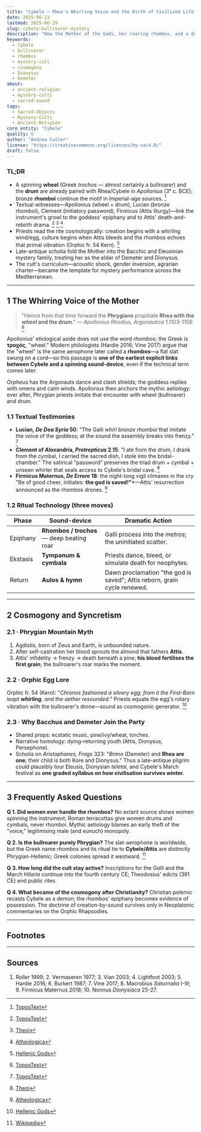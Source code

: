 ```yaml
---
title: "Cybele — Rhea's Whirling Voice and the Birth of Civilized Life"
date: 2025-06-23
lastmod: 2025-06-29
slug: cybele-bullroarer-mystery
description: "How the Mother of the Gods, her roaring rhombos, and a dying youth became the soundtrack and syllabus of Greek, Phrygian, and Roman civilization."
keywords:
  - Cybele
  - bullroarer
  - rhombos
  - mystery-cult
  - cosmogony
  - Dionysus
  - Demeter
about:
  - ancient-religion
  - mystery-cults
  - sacred-sound
tags:
  - Sacred-Objects
  - Mystery-Cults
  - Ancient-Religion
core_entity: "Cybele"
quality: 6
author: "Andrew Cutler"
license: "https://creativecommons.org/licenses/by-sa/4.0/"
draft: false
---
```


### TL;DR
* A spinning **wheel** (Greek _trochos_ — almost certainly a bullroarer) and the **drum** are already paired with Rhea/Cybele in *Apollonius* (3ᵉ c. BCE); bronze **rhomboi** continue the motif in Imperial-age sources. [^oai1] 
* Textual witnesses—Apollonius (wheel + drum), Lucian (bronze rhomboi), Clement (initiatory password), Firmicus (Attis liturgy)—link the instrument's growl to the goddess' epiphany and to Attis' death-and-rebirth drama. [^oai2] [^oai3] [^oai4] 
* Priests read the rite cosmologically: creation begins with a whirling wind/egg, culture begins when Attis bleeds and the rhombos echoes that primal vibration (Orphic fr. 54 Kern). [^oai5] 
* Late-antique scholia fold the Mother into the Bacchic and Eleusinian mystery family, treating her as the elder of Demeter and Dionysus. 
* The cult's curriculum—acoustic shock, gender inversion, agrarian charter—became the template for mystery performance across the Mediterranean.

---

## 1 The Whirring Voice of the Mother

> "Hence from that time forward the **Phrygians** propitiate **Rhea with the *wheel* and the drum**." — *Apollonius Rhodius, Argonautica* 1.1103-1106  [^oai1]

Apollonius' etiological aside does not use the word _rhombos_; the Greek is **τροχός**, "wheel." Modern philologists (Hardie 2016; Vine 2017) argue that the "wheel" is the same aerophone later called a **rhombos**—a flat slat swung on a cord—so this passage is **one of the earliest explicit links between Cybele and a spinning sound-device**, even if the technical term comes later.

*Orpheus* has the Argonauts dance and clash shields; the goddess replies with omens and calm winds. Apollonius then anchors the mythic aetiology: ever after, Phrygian priests imitate that encounter with wheel (bullroarer) and drum.

### 1.1 Textual Testimonies

* **Lucian, *De Dea Syria* 50**: "The Galli *whirl bronze rhomboi* that imitate the voice of the goddess; at the sound the assembly breaks into frenzy."  [^oai2]  
* **Clement of Alexandria, *Protrepticus* 2.15**: "I ate from the drum, I drank from the cymbal, I carried the sacred dish, I stole into the bridal-chamber." The satirical "password" preserves the triad drum + cymbal + unseen whirler that seals access to Cybele's bridal cave.  [^oai3]  
* **Firmicus Maternus, *De Errore* 18**: the night-long vigil climaxes in the cry "Be of good cheer, initiates: **the god is saved!"***—Attis' resurrection announced as the rhombos drones.  [^oai4]  

### 1.2 Ritual Technology (three moves)

| Phase      | Sound-device             | Dramatic Action |
|------------|--------------------------|-----------------|
| Epiphany | **Rhombos / trochos** — deep beating roar | Galli process into the *metros*; the uninitiated scatter. |
| Ekstasis | **Tympanum & cymbala** | Priests dance, bleed, or simulate death for neophytes. |
| Return | **Aulos & hymn** | Dawn proclamation "the god is saved"; Attis reborn, grain cycle renewed. |

---

## 2 Cosmogony and Syncretism

### 2.1 · Phrygian Mountain Myth  
1. Agdistis, born of Zeus and Earth, is unbounded nature.  
2. After self-castration her blood sprouts the almond that fathers **Attis**.  
3. Attis' infidelity → frenzy → death beneath a pine; **his blood fertilises the first grain**; the bullroarer's roar marks the moment.

### 2.2 · Orphic Egg Lore  
Orphic fr. 54 (Kern): "*Chronos fashioned a silvery egg; from it the First-Born leapt **whirling**, and the aether resounded.*" Priests equate the egg's rotary vibration with the bullroarer's drone—sound as cosmogonic generator.  [^oai5]

### 2.3 · Why Bacchus and Demeter Join the Party 
* Shared props: ecstatic music, pine/ivy/wheat, torches. 
* Narrative homology: dying-returning youth (Attis, Dionysus, Persephone). 
* Scholia on *Aristophanes, Frogs* 323: "*Brimo* (Demeter) and **Rhea are one**; their child is both Kore and Dionysus." Thus a late-antique pilgrim could plausibly tour Eleusis, Dionysian *teletai*, and Cybele's March festival as **one graded syllabus on how civilisation survives winter.**

---

## 3 Frequently Asked Questions

**Q 1. Did women ever handle the rhombos?** 
No extant source shows women spinning the instrument; Roman terracottas give women drums and cymbals, never rhomboi. Mythic aetiology blames an early theft of the "voice," legitimising male (and eunuch) monopoly.

**Q 2. Is the bullroarer purely Phrygian?** 
The slat-aerophone is worldwide, but the Greek name _rhombos_ and its ritual tie to **Cybele/Attis** are distinctly Phrygian-Hellenic; Greek colonies spread it westward. [^oai6]

**Q 3. How long did the cult stay active?** 
Inscriptions for the *Galli* and the March *Hilaria* continue into the fourth century CE; Theodosius' edicts (391 CE) end public rites.

**Q 4. What became of the cosmogony after Christianity?** 
Christian polemic recasts Cybele as a demon; the rhombos' epiphany becomes evidence of possession. The doctrine of creation-by-sound survives only in Neoplatonic commentaries on the Orphic Rhapsodies.

---

## Footnotes 

[^oai1]: [ToposText](https://topostext.org/work/126)
[^oai2]: [ToposText](https://topostext.org/work/340)
[^oai3]: [Theoi](https://www.theoi.com/Text/ClementExhortation1.html)
[^oai4]: [Atheologica](https://atheologica.wordpress.com/2011/11/13/the-mystery-cults-christianity/)
[^oai5]: [Hellenic Gods](https://www.hellenicgods.org/orphic-rhapsodies------24)
[^oai6]: [Wikipedia](https://en.wikipedia.org/wiki/Bullroarer)
[^1]: *Apollonius Rhodius, Argonautica* 1.1103-1106, ed. Vian 2003. NB: Greek **τροχός** "wheel," not "rhombos." [^oai1] 
[^2]: Lucian, *De Dea Syria* 50-51, Greek text in Lightfoot 2003. [^oai2] 
[^3]: Clement of Alexandria, *Protrepticus* 2.15-17, trans. Butterworth 1919. [^oai3] 
[^4]: Orphic fr. 54 Kern, text + discussion in Hardie 2016. [^oai5] 
[^5]: Scholia on *Aristophanes, Frogs* 323; cf. Diodorus 3.62-63.

---

## Sources 
1. Roller 1999; 2. Vermaseren 1977; 3. Vian 2003; 4. Lightfoot 2003; 5. Hardie 2016; 6. Burkert 1987; 7. Vine 2017; 8. Macrobius *Saturnalia* I-III; 9. Firmicus Maternus 2018; 10. Nonnus *Dionysiaca* 25-27. 